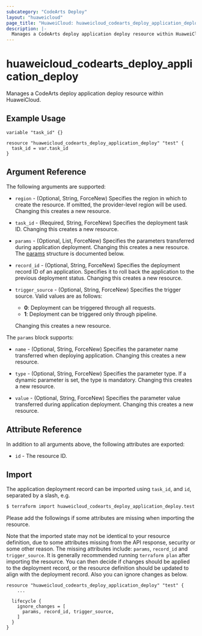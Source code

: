 ```yaml
---
subcategory: "CodeArts Deploy"
layout: "huaweicloud"
page_title: "HuaweiCloud: huaweicloud_codearts_deploy_application_deploy"
description: |-
  Manages a CodeArts deploy application deploy resource within HuaweiCloud.
---
```


# huaweicloud_codearts_deploy_application_deploy

Manages a CodeArts deploy application deploy resource within HuaweiCloud.

## Example Usage

```hcl
variable "task_id" {}

resource "huaweicloud_codearts_deploy_application_deploy" "test" {
  task_id = var.task_id
}
```

## Argument Reference

The following arguments are supported:

* `region` - (Optional, String, ForceNew) Specifies the region in which to create the resource.
  If omitted, the provider-level region will be used.
  Changing this creates a new resource.

* `task_id` - (Required, String, ForceNew) Specifies the deployment task ID.
  Changing this creates a new resource.

* `params` - (Optional, List, ForceNew) Specifies the parameters transferred during application deployment.
  Changing this creates a new resource.
  The [params](#block--params) structure is documented below.

* `record_id` - (Optional, String, ForceNew) Specifies the deployment record ID of an application. Specifies it to roll
  back the application to the previous deployment status.
  Changing this creates a new resource.

* `trigger_source` - (Optional, String, ForceNew) Specifies the trigger source.
  Valid values are as follows:
  + **0**: Deployment can be triggered through all requests.
  + **1**: Deployment can be triggered only through pipeline.

  Changing this creates a new resource.

<a name="block--params"></a>
The `params` block supports:

* `name` - (Optional, String, ForceNew) Specifies the parameter name transferred when deploying application.
  Changing this creates a new resource.

* `type` - (Optional, String, ForceNew) Specifies the parameter type. If a dynamic parameter is set, the type is mandatory.
  Changing this creates a new resource.

* `value` - (Optional, String, ForceNew) Specifies the parameter value transferred during application deployment.
  Changing this creates a new resource.

## Attribute Reference

In addition to all arguments above, the following attributes are exported:

* `id` - The resource ID.

## Import

The application deployment record can be imported using `task_id`, and `id`, separated by a slash, e.g.

```bash
$ terraform import huaweicloud_codearts_deploy_application_deploy.test <task_id>/<id>
```

Please add the followings if some attributes are missing when importing the resource.

Note that the imported state may not be identical to your resource definition, due to some attributes missing from the
API response, security or some other reason.
The missing attributes include: `params`, `record_id` and `trigger_source`.
It is generally recommended running `terraform plan` after importing the resource.
You can then decide if changes should be applied to the deployment record, or the resource definition should be updated to
align with the deployment record. Also you can ignore changes as below.

```hcl
resource "huaweicloud_codearts_deploy_application_deploy" "test" {
    ...

  lifecycle {
    ignore_changes = [
      params, record_id, trigger_source,
    ]
  }
}
```
